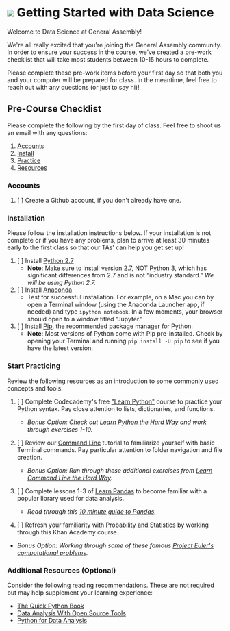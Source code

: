 # ![](https://ga-dash.s3.amazonaws.com/production/assets/logo-9f88ae6c9c3871690e33280fcf557f33.png) Getting Started with Data Science

Welcome to Data Science at General Assembly!

We're all really excited that you're joining the General Assembly community. In order to ensure your success in the course, we’ve created a pre-work checklist that will take most students between 10-15 hours to complete. 

Please complete these pre-work items before your first day so that both you and your computer will be prepared for class. In the meantime, feel free to reach out with any questions (or just to say hi)!

## Pre-Course Checklist
Please complete the following by the first day of class. Feel free to shoot us an email with any questions:

1. [Accounts](#account)
2. [Install](#install)
3. [Practice](#practice)
4. [Resources](#resources)

<a name="account"></a>
### Accounts

1. [ ] Create a Github account, if you don't already have one.

<a name="install"></a>
### Installation
Please follow the installation instructions below. If your installation is not complete or if you have any problems, plan to arrive at least 30 minutes early to the first class so that our TAs' can help you get set up!

1. [ ] Install [Python 2.7](https://www.python.org/downloads/)
   * **Note**: Make sure to install version 2.7, NOT Python 3, which has significant differences from 2.7 and is not “industry standard.” *We will be using Python 2.7.*
2. [ ] Install [Anaconda](https://www.continuum.io/downloads)
   * Test for successful installation. For example, on a Mac you can by open a Terminal window (using the Anaconda Launcher app, if needed) and type `ipython notebook`. In a few moments, your browser should open to a window titled "Jupyter."
3. [ ] Install [Pip](http://pip.readthedocs.org/en/stable/installing/), the recommended package manager for Python.
   * **Note**: Most versions of Python come with Pip pre-installed. Check by opening your Terminal and running `pip install -U pip` to see if you have the latest version.

<a name="practice"></a>
### Start Practicing
Review the following resources as an introduction to some commonly used concepts and tools.

1. [ ] Complete Codecademy's free ["Learn Python"](https://www.codecademy.com/learn/python) course to practice your Python syntax. Pay close attention to lists, dictionaries, and functions.
   * _Bonus Option: Check out [Learn Python the Hard  Way](http://learnpythonthehardway.org/book/) and work through exercises 1-10._

2. [ ] Review our [Command Line](http://generalassembly.github.io/prework/cl/#/) tutorial to familiarize yourself with basic Terminal commands. Pay particular attention to folder navigation and file creation.
   * _Bonus Option: Run through these additional exercises from [Learn Command Line the Hard Way](http://cli.learncodethehardway.org/book/)._

3. [ ] Complete lessons 1-3 of [Learn Pandas](https://bitbucket.org/hrojas/learn-pandas) to become familiar with a popular library used for data analysis.
   * _Read through this [10 minute guide to Pandas](http://pandas.pydata.org/pandas-docs/stable/10min.html)._

4. [ ] Refresh your familiarity with [Probability and Statistics](https://www.khanacademy.org/math/probability) by working through this Khan Academy course.
 * _Bonus Option: Working through some of these famous [Project Euler's computational problems](https://projecteuler.net)._

<a name="resources"></a>
### Additional Resources (Optional)
Consider the following reading recommendations. These are not required but may help supplement your learning experience:

  * [The Quick Python Book](http://www.amazon.com/Quick-Python-Book-Second-Edition/dp/193518220X)
  * [Data Analysis With Open Source Tools](http://www.amazon.com/Data-Analysis-Open-Source-Tools/dp/0596802358)
  * [Python for Data Analysis](http://www.amazon.com/Python-Data-Analysis-Wrangling-IPython/dp/1449319793)
